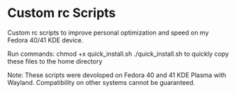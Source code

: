 # Custom rc Scripts

Custom rc scripts to improve personal optimization and speed on my Fedora 40/41 KDE device.

Run commands:
  chmod +x quick_install.sh
  ./quick_install.sh
to quickly copy these files to the home directory

Note: These scripts were devoloped on Fedora 40 and 41 KDE Plasma with Wayland. Compatibility on other systems cannot be guaranteed.
